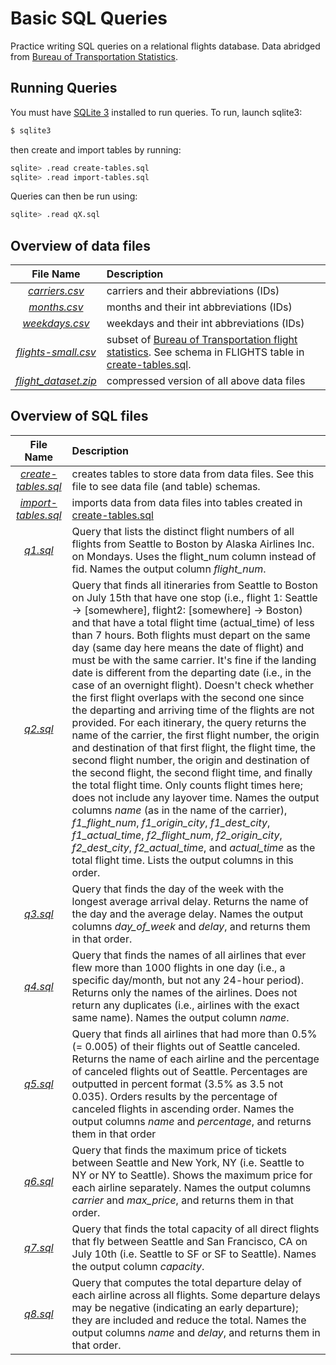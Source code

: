 # Basic SQL Queries

Practice writing SQL queries on a relational flights database. Data abridged from [Bureau of Transportation Statistics](http://www.transtats.bts.gov/DL_SelectFields.asp?Table_ID=236&DB_Short_Name=On-Time).

## Running Queries
You must have [SQLite 3](https://www.sqlite.org/) installed to run queries.
To run, launch sqlite3:
```bash
$ sqlite3
```
then create and import tables by running:
```bash
sqlite> .read create-tables.sql
sqlite> .read import-tables.sql
```
Queries can then be run using:
```bash
sqlite> .read qX.sql
```

## Overview of data files
| File Name | Description |
| :-------: | :---------- |
|*[carriers.csv](carriers.csv)* | carriers and their abbreviations (IDs) |
|*[months.csv](months.csv)* | months and their int abbreviations (IDs)|
|*[weekdays.csv](weekdays.csv)* | weekdays and their int abbreviations (IDs)|
|*[flights-small.csv](flights-small.csv)* | subset of [Bureau of Transportation flight statistics](http://www.transtats.bts.gov/DL_SelectFields.asp?Table_ID=236&DB_Short_Name=On-Time). See schema in FLIGHTS table in [create-tables.sql](create-tables.sql). |
|*[flight_dataset.zip](flight_dataset.zip)* | compressed version of all above data files |

## Overview of SQL files
| File Name | Description |
| :-------: | :---------- |
| *[create-tables.sql](create-tables.sql)* | creates tables to store data from data files. See this file to see data file (and table) schemas. |
| *[import-tables.sql](import-tables.sql)* | imports data from data files into tables created in [create-tables.sql](create-tables.sql) |
| *[q1.sql](q1.sql)* | Query that lists the distinct flight numbers of all flights from Seattle to Boston by Alaska Airlines Inc. on Mondays. Uses the flight_num column instead of fid. Names the output column *flight_num*.|
| *[q2.sql](q2.sql)* |  Query that finds all itineraries from Seattle to Boston on July 15th that have one stop (i.e., flight 1: Seattle -> [somewhere], flight2: [somewhere] -> Boston) and that have a total flight time (actual_time) of less than 7 hours. Both flights must depart on the same day (same day here means the date of flight) and must be with the same carrier. It's fine if the landing date is different from the departing date (i.e., in the case of an overnight flight). Doesn't check whether the first flight overlaps with the second one since the departing and arriving time of the flights are not provided. For each itinerary, the query returns the name of the carrier, the first flight number, the origin and destination of that first flight, the flight time, the second flight number, the origin and destination of the second flight, the second flight time, and finally the total flight time. Only counts flight times here; does not include any layover time. Names the output columns *name* (as in the name of the carrier), *f1_flight_num*, *f1_origin_city*, *f1_dest_city*, *f1_actual_time*, *f2_flight_num*, *f2_origin_city*, *f2_dest_city*, *f2_actual_time*, and *actual_time* as the total flight time. Lists the output columns in this order.|
| *[q3.sql](q3.sql)* |  Query that finds the day of the week with the longest average arrival delay. Returns the name of the day and the average delay. Names the output columns *day_of_week* and *delay*, and returns them in that order. |
| *[q4.sql](q4.sql)* | Query that finds the names of all airlines that ever flew more than 1000 flights in one day (i.e., a specific day/month, but not any 24-hour period). Returns only the names of the airlines. Does not return any duplicates (i.e., airlines with the exact same name). Names the output column *name*. |
| *[q5.sql](q5.sql)* | Query that finds all airlines that had more than 0.5% (= 0.005) of their flights out of Seattle canceled. Returns the name of each airline and the percentage of canceled flights out of Seattle. Percentages are outputted in percent format (3.5% as 3.5 not 0.035). Orders results by the percentage of canceled flights in ascending order. Names the output columns *name* and *percentage*, and returns them in that order|
| *[q6.sql](q6.sql)* | Query that finds the maximum price of tickets between Seattle and New York, NY (i.e. Seattle to NY or NY to Seattle). Shows the maximum price for each airline separately. Names the output columns *carrier* and *max_price*, and returns them in that order.|
| *[q7.sql](q7.sql)* | Query that finds the total capacity of all direct flights that fly between Seattle and San Francisco, CA on July 10th (i.e. Seattle to SF or SF to Seattle). Names the output column *capacity*. |
| *[q8.sql](q8.sql)* | Query that computes the total departure delay of each airline across all flights. Some departure delays may be negative (indicating an early departure); they are included and reduce the total. Names the output columns *name* and *delay*, and returns them in that order.|